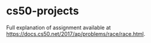 # cs50-projects
Full explanation of assignment available at https://docs.cs50.net/2017/ap/problems/race/race.html.
